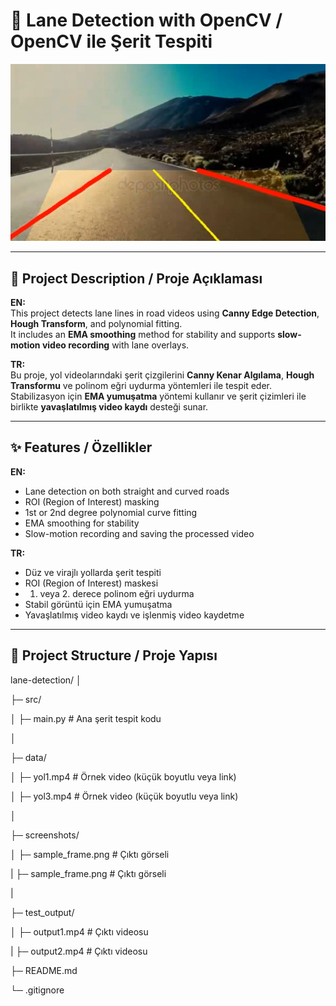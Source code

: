 # 🚗 Lane Detection with OpenCV / OpenCV ile Şerit Tespiti

![Sample Output](screenshots/sample_frame.png)

---

## 📌 Project Description / Proje Açıklaması

**EN:**  
This project detects lane lines in road videos using **Canny Edge Detection**, **Hough Transform**, and polynomial fitting.  
It includes an **EMA smoothing** method for stability and supports **slow-motion video recording** with lane overlays.

**TR:**  
Bu proje, yol videolarındaki şerit çizgilerini **Canny Kenar Algılama**, **Hough Transformu** ve polinom eğri uydurma yöntemleri ile tespit eder.  
Stabilizasyon için **EMA yumuşatma** yöntemi kullanır ve şerit çizimleri ile birlikte **yavaşlatılmış video kaydı** desteği sunar.

---

## ✨ Features / Özellikler

**EN:**
- Lane detection on both straight and curved roads  
- ROI (Region of Interest) masking  
- 1st or 2nd degree polynomial curve fitting  
- EMA smoothing for stability  
- Slow-motion recording and saving the processed video  

**TR:**
- Düz ve virajlı yollarda şerit tespiti  
- ROI (Region of Interest) maskesi  
- 1. veya 2. derece polinom eğri uydurma  
- Stabil görüntü için EMA yumuşatma  
- Yavaşlatılmış video kaydı ve işlenmiş video kaydetme  

---

## 📂 Project Structure / Proje Yapısı

lane-detection/
│

├─ src/

│  ├─ main.py       # Ana şerit tespit kodu

│

├─ data/

│  ├─ yol1.mp4                # Örnek video (küçük boyutlu veya link)

│  ├─ yol3.mp4                # Örnek video (küçük boyutlu veya link)

│

├─ screenshots/

│  ├─ sample_frame.png        # Çıktı görseli

|  ├─ sample_frame.png        # Çıktı görseli

|

├─ test_output/

│  ├─ output1.mp4        # Çıktı videosu

|  ├─ output2.mp4        # Çıktı videosu

├─ README.md

└─ .gitignore


